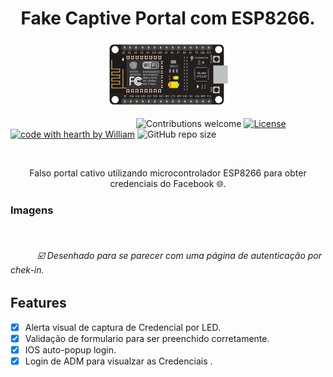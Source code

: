 <h1 align="center">Fake Captive Portal com ESP8266.</h1>

<p align="center">
 <img alt="digispark" src="https://github.com/Fincao/Fake-Captive-Portal-ESP8266/blob/master/img/nodemcu8266.jpg" width="199px">
</p>

&nbsp;&nbsp;&nbsp;&nbsp;&nbsp;&nbsp;&nbsp;&nbsp;&nbsp;&nbsp;&nbsp;&nbsp;&nbsp;&nbsp;&nbsp;&nbsp;&nbsp;&nbsp;&nbsp;&nbsp;&nbsp;&nbsp;&nbsp;&nbsp;&nbsp;&nbsp;&nbsp;&nbsp;&nbsp;&nbsp;&nbsp;&nbsp;&nbsp;&nbsp;&nbsp;&nbsp;&nbsp;&nbsp;&nbsp;&nbsp;&nbsp;&nbsp;&nbsp;&nbsp;&nbsp;&nbsp;&nbsp;&nbsp;&nbsp;&nbsp;
![Contributions welcome](https://img.shields.io/badge/contributions-welcome-green.svg)
[![License](https://img.shields.io/badge/license-MIT-green.svg)](https://opensource.org/licenses/MIT)
[![code with hearth by William](https://img.shields.io/badge/<%5C>%20with%20♥%20by-Will-red)](https://github.com/Fincao)
![GitHub repo size](https://img.shields.io/github/repo-size/Fincao/Fake-Captive-Portal-ESP8266)

<br>
<p align="center">
Falso portal cativo utilizando microcontrolador ESP8266 para obter credenciais do Facebook 🌐.
</p>

### Imagens
<br>

###### &nbsp;&nbsp;&nbsp;&nbsp;&nbsp;&nbsp;&nbsp;&nbsp;&nbsp;&nbsp;  ☑️ Desenhado para se parecer com uma página de autenticação por chek-in.


## Features 
- [x] Alerta visual de captura de Credencial por LED.
- [x] Validação de formulario para ser preenchido corretamente.
- [x] IOS auto-popup login.
- [x] Login de ADM para visualzar as Credenciais .

<br>
<br>

